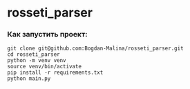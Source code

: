 # rosseti_parser

### Как запустить проект:
```
git clone git@github.com:Bogdan-Malina/rosseti_parser.git
cd rosseti_parser
python -m venv venv
source venv/bin/activate
pip install -r requirements.txt
python main.py
```
